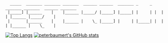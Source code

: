 ```
  _____  _______ _______ _______  ______ ______  _______ _     _ _______ _______  ______ _______
 |_____] |______    |    |______ |_____/ |_____] |_____| |     | |  |  | |______ |_____/    |   
 |       |______    |    |______ |    \_ |_____] |     | |_____| |  |  | |______ |    \_    |   

```

[![Top Langs](https://github-readme-stats.vercel.app/api/top-langs/?username=peterbaumert)](https://github.com/anuraghazra/github-readme-stats)
[![peterbaumert's GitHub stats](https://github-readme-stats.vercel.app/api?username=peterbaumert&line_height=40&show_icons=true&count_private=true&hide_rank=true)](https://github.com/anuraghazra/github-readme-stats)

